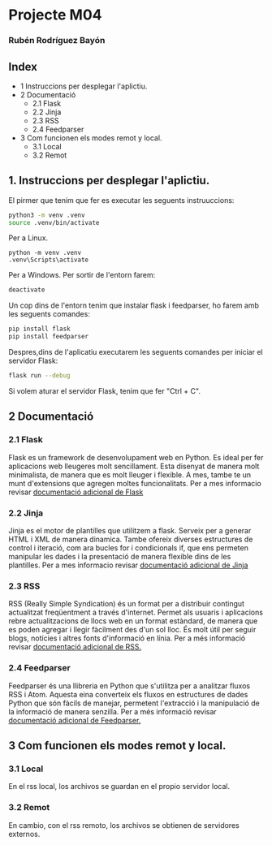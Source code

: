 # Projecte M04
### Rubén Rodríguez Bayón
## Index
* 1 Instruccions per desplegar l'aplictiu.
* 2 Documentació
  * 2.1 Flask
  * 2.2 Jinja
  * 2.3 RSS
  * 2.4 Feedparser
* 3 Com funcionen els modes remot y local.
  * 3.1 Local
  * 3.2 Remot
## 1. Instruccions per desplegar l'aplictiu.
El pirmer que tenim que fer es executar les seguents instruuccions:
```bash
python3 -m venv .venv
source .venv/bin/activate
```
Per a Linux.
```batch
python -m venv .venv
.venv\Scripts\activate
```
Per a Windows.
Per sortir de l'entorn farem:
```bash
deactivate
```
Un cop dins de l'entorn tenim que instalar flask i feedparser, ho farem amb les seguents comandes:
```bash
pip install flask
pip install feedparser
```
Despres,dins de l'aplicatiu executarem les seguents comandes per iniciar el servidor Flask:
```bash
flask run --debug
```
Si volem aturar el servidor Flask, tenim que fer "Ctrl + C".
## 2 Documentació
### 2.1 Flask
Flask es un framework de desenvolupament web en Python. Es ideal per fer aplicacions web lleugeres molt sencillament. Esta disenyat de manera molt minimalista, de manera que es molt lleuger i flexible. A mes, tambe te un munt d'extensions que agregen moltes funcionalitats.
Per a mes informacio revisar [documentació adicional de Flask](https://flask.palletsprojects.com/en/3.0.x/)


### 2.2 Jinja
Jinja es el motor de plantilles que utilitzem a flask. Serveix per a generar HTML i XML de manera dinamica. Tambe ofereix diverses estructures de control i iteració, com ara bucles for i condicionals if, que ens permeten manipular les dades i la presentació de manera flexible dins de les plantilles.
Per a mes informacio revisar [documentació adicional de Jinja](https://jinja.palletsprojects.com/en/3.1.x/)

### 2.3 RSS
RSS (Really Simple Syndication) és un format per a distribuir contingut actualitzat freqüentment a través d'internet. Permet als usuaris i aplicacions rebre actualitzacions de llocs web en un format estàndard, de manera que es poden agregar i llegir fàcilment des d'un sol lloc. És molt útil per seguir blogs, notícies i altres fonts d'informació en línia. Per a més informació revisar [documentació adicional de RSS.](https://www.rssboard.org/)


### 2.4 Feedparser
Feedparser és una llibreria en Python que s'utilitza per a analitzar fluxos RSS i Atom. Aquesta eina converteix els fluxos en estructures de dades Python que són fàcils de manejar, permetent l'extracció i la manipulació de la informació de manera senzilla. Per a més informació revisar [documentació adicional de Feedparser.](https://pythonhosted.org/feedparser/)


## 3 Com funcionen els modes remot y local.
### 3.1 Local
En el rss local, los archivos se guardan en el propio servidor local.
### 3.2 Remot
En cambio, con el rss remoto, los archivos se obtienen de servidores externos.

